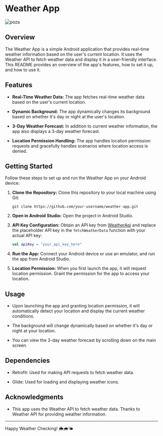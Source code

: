 # Weather App
![poza](https://github.com/UngureanuEduard/WeatherApp/assets/130817880/0c599d1a-5909-4e75-aecd-40fe4be66e66)
## Overview

The Weather App is a simple Android application that provides real-time weather information based on the user's current location. It uses the Weather API to fetch weather data and display it in a user-friendly interface. This README provides an overview of the app's features, how to set it up, and how to use it.

## Features

- **Real-Time Weather Data:** The app fetches real-time weather data based on the user's current location.

- **Dynamic Background:** The app dynamically changes its background based on whether it's day or night at the user's location.

- **3-Day Weather Forecast:** In addition to current weather information, the app also displays a 3-day weather forecast.

- **Location Permission Handling:** The app handles location permission requests and gracefully handles scenarios where location access is denied.

## Getting Started

Follow these steps to set up and run the Weather App on your Android device:

1. **Clone the Repository:** Clone this repository to your local machine using Git:

   ```
   git clone https://github.com/your-username/weather-app.git
   ```

2. **Open in Android Studio:** Open the project in Android Studio.

3. **API Key Configuration:** Obtain an API key from [WeatherApi](https://www.weatherapi.com/) and replace the placeholder API key in the `fetchWeatherData` function with your actual API key:

   ```kotlin
   val apiKey = "your_api_key_here"
   ```

4. **Run the App:** Connect your Android device or use an emulator, and run the app from Android Studio.

5. **Location Permission:** When you first launch the app, it will request location permission. Grant the permission for the app to access your location.

## Usage

- Upon launching the app and granting location permission, it will automatically detect your location and display the current weather conditions.

- The background will change dynamically based on whether it's day or night at your location.

- You can view the 3-day weather forecast by scrolling down on the main screen.

## Dependencies

- Retrofit: Used for making API requests to fetch weather data.

- Glide: Used for loading and displaying weather icons.


## Acknowledgments

- This app uses the Weather API to fetch weather data. Thanks to Weather API for providing weather information.

---

Happy Weather Checking! 🌦️🌧️🌤️
